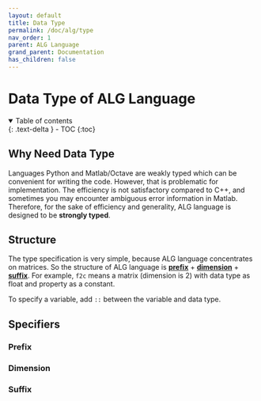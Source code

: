 ```yaml
---
layout: default
title: Data Type
permalink: /doc/alg/type
nav_order: 1
parent: ALG Language
grand_parent: Documentation
has_children: false
---
```


# Data Type of ALG Language
<details open markdown="block">
  <summary>
    Table of contents
  </summary>
  {: .text-delta }
- TOC
{:toc}
</details>

## Why Need Data Type
Languages Python and Matlab/Octave are weakly typed
which can be convenient for writing the code.
However, that is problematic for implementation.
The efficiency is not satisfactory compared to C++,
and sometimes you may encounter ambiguous error information in Matlab.
Therefore, for the sake of efficiency and generality,
ALG language is designed to be **strongly typed**.

## Structure
The type specification is very simple,
because ALG language concentrates on matrices.
So the structure of ALG language is
[**prefix**](#prefix) + [**dimension**](#dimension) + [**suffix**](#suffix).
For example, `f2c` means a matrix (dimension is 2) with data type as float
and property as a constant.

To specify a variable,
add `::` between the variable and data type.

## Specifiers

### Prefix

### Dimension

### Suffix
